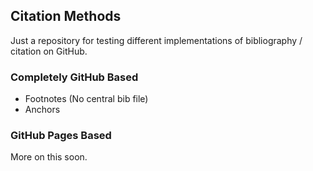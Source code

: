 ## Citation Methods

Just a repository for testing different implementations of bibliography / citation on GitHub.

### Completely GitHub Based

- Footnotes (No central bib file)
- Anchors

### GitHub Pages Based

More on this soon.